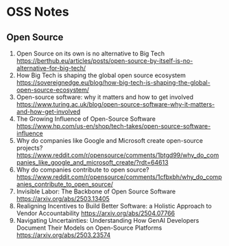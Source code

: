 # OSS Notes

## Open Source
1. Open Source on its own is no alternative to Big Tech https://berthub.eu/articles/posts/open-source-by-itself-is-no-alternative-for-big-tech/
2. How Big Tech is shaping the global open source ecosystem https://sovereignedge.eu/blog/how-big-tech-is-shaping-the-global-open-source-ecosystem/
3. Open-source software: why it matters and how to get involved https://www.turing.ac.uk/blog/open-source-software-why-it-matters-and-how-get-involved
4. The Growing Influence of Open-Source Software https://www.hp.com/us-en/shop/tech-takes/open-source-software-influence
5. Why do companies like Google and Microsoft create open-source projects? https://www.reddit.com/r/opensource/comments/1btgd99/why_do_companies_like_google_and_microsoft_create/?rdt=64613
6. Why do companies contribute to open source? https://www.reddit.com/r/opensource/comments/1cfbxbh/why_do_companies_contribute_to_open_source/
7. Invisible Labor: The Backbone of Open Source Software https://arxiv.org/abs/2503.13405
8. Realigning Incentives to Build Better Software: a Holistic Approach to Vendor Accountability https://arxiv.org/abs/2504.07766
9. Navigating Uncertainties: Understanding How GenAI Developers Document Their Models on Open-Source Platforms https://arxiv.org/abs/2503.23574
